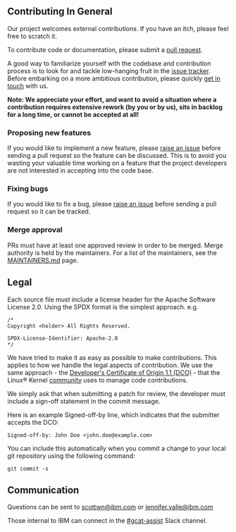 ## Contributing In General
Our project welcomes external contributions. If you have an itch, please feel
free to scratch it.

To contribute code or documentation, please submit a [pull request](https://github.com/ibm/gcat-assets/pulls).

A good way to familiarize yourself with the codebase and contribution process is
to look for and tackle low-hanging fruit in the [issue tracker](https://github.com/ibm/gcat-assets/issues).
Before embarking on a more ambitious contribution, please quickly [get in touch](#communication) with us.

**Note: We appreciate your effort, and want to avoid a situation where a contribution
requires extensive rework (by you or by us), sits in backlog for a long time, or
cannot be accepted at all!**

### Proposing new features

If you would like to implement a new feature, please [raise an issue](https://github.com/ibm/gcat-assets/issues)
before sending a pull request so the feature can be discussed. This is to avoid
you wasting your valuable time working on a feature that the project developers
are not interested in accepting into the code base.

### Fixing bugs

If you would like to fix a bug, please [raise an issue](https://github.com/ibm/gcat-assets/issues) before sending a
pull request so it can be tracked.

### Merge approval

PRs must have at least one approved review in order to be merged. Merge authority is held by the maintainers.
For a list of the maintainers, see the [MAINTAINERS.md](MAINTAINERS.md) page.

## Legal

Each source file must include a license header for the Apache
Software License 2.0. Using the SPDX format is the simplest approach.
e.g.

```
/*
Copyright <holder> All Rights Reserved.

SPDX-License-Identifier: Apache-2.0
*/
```

We have tried to make it as easy as possible to make contributions. This
applies to how we handle the legal aspects of contribution. We use the
same approach - the [Developer's Certificate of Origin 1.1 (DCO)](https://github.com/hyperledger/fabric/blob/master/docs/source/DCO1.1.txt) - that the Linux® Kernel [community](https://elinux.org/Developer_Certificate_Of_Origin)
uses to manage code contributions.

We simply ask that when submitting a patch for review, the developer
must include a sign-off statement in the commit message.

Here is an example Signed-off-by line, which indicates that the
submitter accepts the DCO:

```
Signed-off-by: John Doe <john.doe@example.com>
```

You can include this automatically when you commit a change to your
local git repository using the following command:

```
git commit -s
```

## Communication
Questions can be sent to scottwn@ibm.com or jennifer.valle@ibm.com

Those internal to IBM can connect in the [#gcat-assist](https://ibm-cloudplatform.slack.com/archives/CLB8FSPK8) Slack channel.
